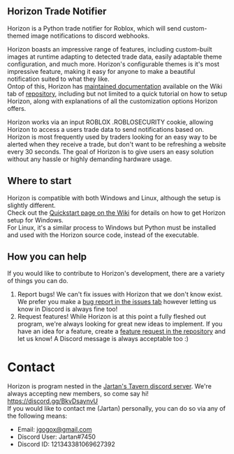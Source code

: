 ## Horizon Trade Notifier  
Horizon is a Python trade notifier for Roblox, which will send custom-themed image notifications to discord webhooks.  
  
Horizon boasts an impressive range of features, including custom-built images at runtime adapting to detected trade data, easily adaptable theme configuration, and much more. 
Horizon's configurable themes is it's most impressive feature, making it easy for anyone to make a beautiful notification suited to what they like.  
Ontop of this, Horizon has [maintained documentation](https://github.com/JartanFTW/Trade-Notifier/wiki) available on the Wiki tab of [repository](https://github.com/JartanFTW/Trade-Notifier), including but not limited to a quick tutorial on how to setup Horizon, along with explanations of all the customization options Horizon offers.  
  
Horizon works via an input ROBLOX .ROBLOSECURITY cookie, allowing Horizon to access a users trade data to send notifications based on.  
Horizon is most frequently used by traders looking for an easy way to be alerted when they receive a trade, but don't want to be refreshing a website every 30 seconds. The goal of Horizon is to give users an easy solution without any hassle or highly demanding hardware usage.  
  
## Where to start  
Horizon is compatible with both Windows and Linux, although the setup is slightly different.  
Check out the [Quickstart page on the Wiki](https://github.com/JartanFTW/Trade-Notifier/wiki/Quickstart) for details on how to get Horizon setup for Windows.  
For Linux, it's a similar process to Windows but Python must be installed and used with the Horizon source code, instead of the executable.  
  
## How you can help
If you would like to contribute to Horizon's development, there are a variety of things you can do.  
1. Report bugs! We can't fix issues with Horizon that we don't know exist. We prefer you make a [bug report in the issues tab](https://github.com/JartanFTW/Trade-Notifier/issues) however letting us know in Discord is always fine too!  
2. Request features! While Horizon is at this point a fully fleshed out program, we're always looking for great new ideas to implement. If you have an idea for a feature, create a [feature request in the repository](https://github.com/JartanFTW/Trade-Notifier/issues) and let us know! A Discord message is always acceptable too :)
  
# Contact
Horizon is program nested in the [Jartan's Tavern discord server](https://discord.gg/BkvDsaynvU). We're always accepting new members, so come say hi! https://discord.gg/BkvDsaynvU  
If you would like to contact me (Jartan) personally, you can do so via any of the following means:  
* Email: jgogox@gmail.com  
* Discord User: Jartan#7450  
* Discord ID: 121343381069627392  
